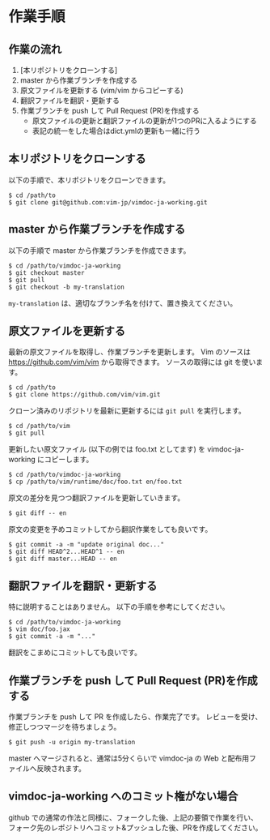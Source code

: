 # 作業手順


## 作業の流れ

1.  [本リポジトリをクローンする]
2.  master から作業ブランチを作成する
3.  原文ファイルを更新する (vim/vim からコピーする)
4.  翻訳ファイルを翻訳・更新する
5.  作業ブランチを push して Pull Request (PR)を作成する
    *   原文ファイルの更新と翻訳ファイルの更新が1つのPRに入るようにする
    *   表記の統一をした場合はdict.ymlの更新も一緒に行う


##  本リポジトリをクローンする

以下の手順で、本リポジトリをクローンできます。

    $ cd /path/to
    $ git clone git@github.com:vim-jp/vimdoc-ja-working.git


## master から作業ブランチを作成する

以下の手順で master から作業ブランチを作成できます。

    $ cd /path/to/vimdoc-ja-working
    $ git checkout master
    $ git pull
    $ git checkout -b my-translation

`my-translation` は、適切なブランチ名を付けて、置き換えてください。


## 原文ファイルを更新する

最新の原文ファイルを取得し、作業ブランチを更新します。
Vim のソースは https://github.com/vim/vim から取得できます。
ソースの取得には git を使います。

    $ cd /path/to
    $ git clone https://github.com/vim/vim.git

クローン済みのリポジトリを最新に更新するには `git pull` を実行します。

    $ cd /path/to/vim
    $ git pull

更新したい原文ファイル (以下の例では foo.txt としてます) を vimdoc-ja-working にコピーします。

    $ cd /path/to/vimdoc-ja-working
    $ cp /path/to/vim/runtime/doc/foo.txt en/foo.txt

原文の差分を見つつ翻訳ファイルを更新していきます。

    $ git diff -- en

原文の変更を予めコミットしてから翻訳作業をしても良いです。

    $ git commit -a -m "update original doc..."
    $ git diff HEAD^2...HEAD^1 -- en
    $ git diff master...HEAD -- en


## 翻訳ファイルを翻訳・更新する

特に説明することはありません。
以下の手順を参考にしてください。

    $ cd /path/to/vimdoc-ja-working
    $ vim doc/foo.jax
    $ git commit -a -m "..."

翻訳をこまめにコミットしても良いです。


## 作業ブランチを push して Pull Request (PR)を作成する

作業ブランチを push して PR を作成したら、作業完了です。
レビューを受け、修正しつつマージを待ちましょう。

    $ git push -u origin my-translation

master へマージされると、通常は5分くらいで vimdoc-ja の Web と配布用ファイルへ反映されます。


## vimdoc-ja-working へのコミット権がない場合

github での通常の作法と同様に、フォークした後、上記の要領で作業を行い、
フォーク先のレポジトリへコミット&プッシュした後、PRを作成してください。

